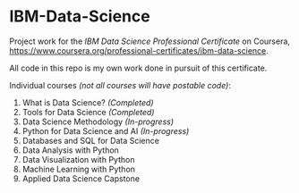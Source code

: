 # IBM-Data-Science
Project work for the *IBM Data Science Professional Certificate* on Coursera, 
https://www.coursera.org/professional-certificates/ibm-data-science.

All code in this repo is my own work done in pursuit of this certificate.

Individual courses *(not all courses will have postable code)*:
1. What is Data Science? *(Completed)*
2. Tools for Data Science *(Completed)*
3. Data Science Methodology *(In-progress)*
4. Python for Data Science and AI *(In-progress)*
5. Databases and SQL for Data Science
6. Data Analysis with Python
7. Data Visualization with Python
8. Machine Learning with Python
9. Applied Data Science Capstone
